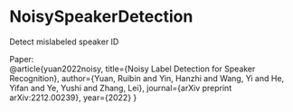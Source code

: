 # NoisySpeakerDetection
Detect mislabeled speaker ID

Paper:  
@article{yuan2022noisy,
  title={Noisy Label Detection for Speaker Recognition},
  author={Yuan, Ruibin and Yin, Hanzhi and Wang, Yi and He, Yifan and Ye, Yushi and Zhang, Lei},
  journal={arXiv preprint arXiv:2212.00239},
  year={2022}
}

